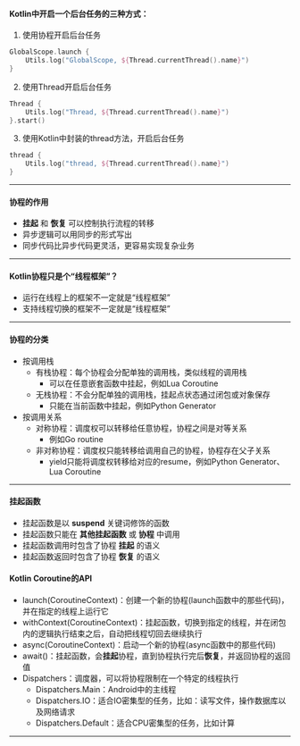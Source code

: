 #### Kotlin中开启一个后台任务的三种方式：
1. 使用协程开启后台任务
```kotlin
GlobalScope.launch {
    Utils.log("GlobalScope, ${Thread.currentThread().name}")
}
```

2. 使用Thread开启后台任务
```kotlin
Thread {
    Utils.log("Thread, ${Thread.currentThread().name}")
}.start()
```

3. 使用Kotlin中封装的thread方法，开启后台任务
```kotlin
thread {
    Utils.log("thread, ${Thread.currentThread().name}")
}
```

---

#### 协程的作用
* **挂起** 和 **恢复** 可以控制执行流程的转移
* 异步逻辑可以用同步的形式写出
* 同步代码比异步代码更灵活，更容易实现复杂业务

---

#### Kotlin协程只是个“线程框架”？
* 运行在线程上的框架不一定就是“线程框架”
* 支持线程切换的框架不一定就是“线程框架”

---

#### 协程的分类
* 按调用栈
  * 有栈协程：每个协程会分配单独的调用栈，类似线程的调用栈
    * 可以在任意嵌套函数中挂起，例如Lua Coroutine
  * 无栈协程：不会分配单独的调用栈，挂起点状态通过闭包或对象保存
    * 只能在当前函数中挂起，例如Python Generator
* 按调用关系
  * 对称协程：调度权可以转移给任意协程，协程之间是对等关系
    * 例如Go routine
  * 非对称协程：调度权只能转移给调用自己的协程，协程存在父子关系
    * yield只能将调度权转移给对应的resume，例如Python Generator、Lua
      Coroutine

---

#### 挂起函数
* 挂起函数是以 **suspend** 关键词修饰的函数
* 挂起函数只能在 **其他挂起函数** 或 **协程** 中调用
* 挂起函数调用时包含了协程 **挂起** 的语义
* 挂起函数返回时包含了协程 **恢复** 的语义

#### Kotlin Coroutine的API
* launch(CoroutineContext)：创建一个新的协程(launch函数中的那些代码)，并在指定的线程上运行它
* withContext(CoroutineContext)：挂起函数，切换到指定的线程，并在闭包内的逻辑执行结束之后，自动把线程切回去继续执行
* async(CoroutineContext)：启动一个新的协程(async函数中的那些代码)
* await()：挂起函数，会**挂起**协程，直到协程执行完后**恢复**，并返回协程的返回值
* Dispatchers：调度器，可以将协程限制在一个特定的线程执行
  * Dispatchers.Main：Android中的主线程
  * Dispatchers.IO：适合IO密集型的任务，比如：读写文件，操作数据库以及网络请求
  * Dispatchers.Default：适合CPU密集型的任务，比如计算

---